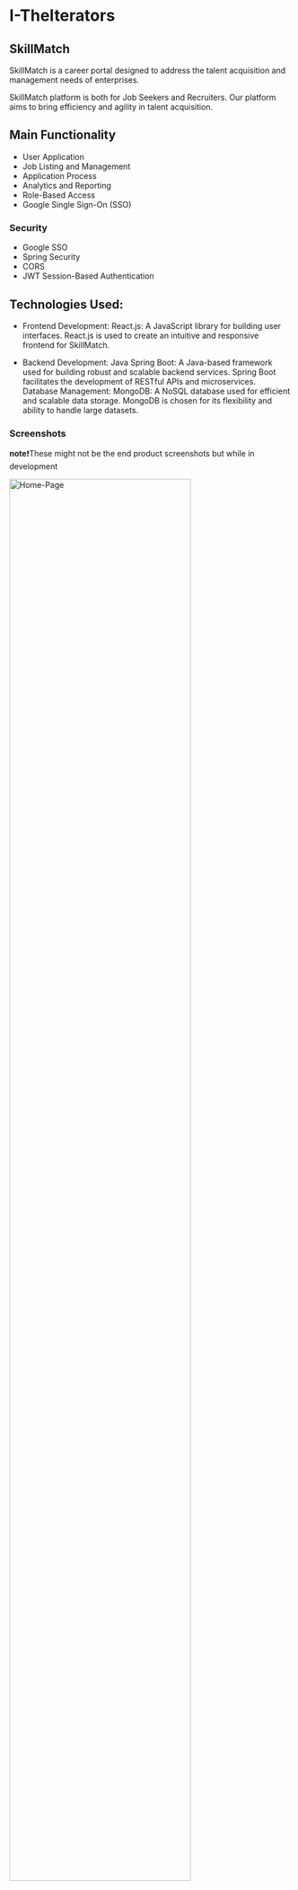 # I-TheIterators
## SkillMatch
SkillMatch is a career portal designed to address the talent acquisition and management needs of enterprises. 

SkillMatch platform is both for Job Seekers and Recruiters. Our platform aims to bring efficiency and agility in talent acquisition.

## Main Functionality
- User Application
- Job Listing and Management
- Application Process
- Analytics and Reporting
- Role-Based Access
- Google Single Sign-On (SSO)

### Security
- Google SSO
- Spring Security
- CORS
- JWT Session-Based Authentication

## Technologies Used:
- Frontend Development:
React.js: A JavaScript library for building user interfaces. React.js is used to create an intuitive and responsive frontend for SkillMatch. 

- Backend Development:
Java Spring Boot: A Java-based framework used for building robust and scalable backend services. Spring Boot facilitates the development of RESTful APIs and microservices.
Database Management:
MongoDB: A NoSQL database used for efficient and scalable data storage. MongoDB is chosen for its flexibility and ability to handle large datasets. 

### Screenshots

**note**❗These might not be the end product screenshots but while in development 

<img src="https://github.com/umangptl/I-TheIterators/blob/main/pictures/image%20(2).png" width="80%" alt="Home-Page">
<img src="https://github.com/umangptl/I-TheIterators/blob/main/pictures/image%20(7).png" width="80%" alt="Home-Page">
<img src="https://github.com/umangptl/I-TheIterators/blob/main/pictures/Image%20(5).png" width="80%" alt="Home-Page">
<img src="https://github.com/umangptl/I-TheIterators/blob/main/pictures/image%20(1).png" width="80%" alt="Home-Page">
<img src="https://github.com/umangptl/I-TheIterators/blob/main/pictures/image%20(3).png" width="80%" alt="Home-Page">
<img src="https://github.com/umangptl/I-TheIterators/blob/main/pictures/Image%20(4).png" width="80%" alt="Home-Page">
<img src="https://github.com/umangptl/I-TheIterators/blob/main/pictures/image%20(6).png" width="80%" alt="Home-Page">

**note**❗These might not be the end product screenshots but while in development 

